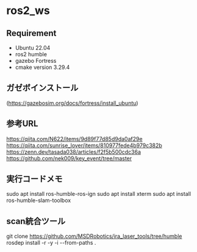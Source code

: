 # ros2_ws

## Requirement

* Ubuntu 22.04
* ros2 humble
* gazebo  Fortress
* cmake version 3.29.4

## ガゼボインストール

(https://gazebosim.org/docs/fortress/install_ubuntu)

## 参考URL

https://qiita.com/N622/items/9d89f77d85d9da0af29e
https://qiita.com/sunrise_lover/items/810977fede4b979c382b
https://zenn.dev/tasada038/articles/f2f5b500cdc36a
https://github.com/nek009/key_event/tree/master

## 実行コードメモ

sudo apt install ros-humble-ros-ign
sudo apt install xterm
sudo apt install ros-humble-slam-toolbox

## scan統合ツール

git clone https://github.com/MSDRobotics/ira_laser_tools/tree/humble
rosdep install -r -y -i --from-paths .

